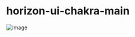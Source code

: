 # horizon-ui-chakra-main
![image](https://github.com/aritrichatterjee9/horizon-ui-chakra-main/assets/73156770/baa54160-0b25-4997-a4ae-f9a59d412468)
